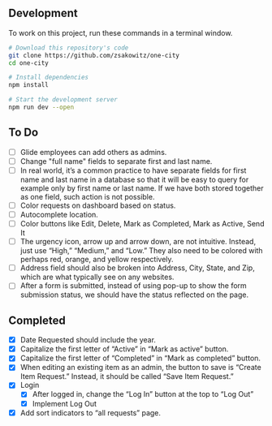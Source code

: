 ## Development

To work on this project, run these commands in a terminal window.

```sh
# Download this repository's code
git clone https://github.com/zsakowitz/one-city
cd one-city

# Install dependencies
npm install

# Start the development server
npm run dev --open
```

## To Do

- [ ] Glide employees can add others as admins.
- [ ] Change "full name" fields to separate first and last name.
- [ ] In real world, it’s a common practice to have separate fields for first
      name and last name in a database so that it will be easy to query for
      example only by first name or last name. If we have both stored together
      as one field, such action is not possible.
- [ ] Color requests on dashboard based on status.
- [ ] Autocomplete location.
- [ ] Color buttons like Edit, Delete, Mark as Completed, Mark as Active, Send
      It
- [ ] The urgency icon, arrow up and arrow down, are not intuitive. Instead,
      just use “High,” “Medium,” and “Low.” They also need to be colored with
      perhaps red, orange, and yellow respectively.
- [ ] Address field should also be broken into Address, City, State, and Zip,
      which are what typically see on any websites.
- [ ] After a form is submitted, instead of using pop-up to show the form
      submission status, we should have the status reflected on the page.

## Completed

- [x] Date Requested should include the year.
- [x] Capitalize the first letter of “Active” in “Mark as active” button.
- [x] Capitalize the first letter of “Completed” in “Mark as completed” button.
- [x] When editing an existing item as an admin, the button to save is “Create
      Item Request.” Instead, it should be called “Save Item Request.”
- [x] Login
  - [x] After logged in, change the “Log In” button at the top to “Log Out”
  - [x] Implement Log Out
- [x] Add sort indicators to “all requests” page.
